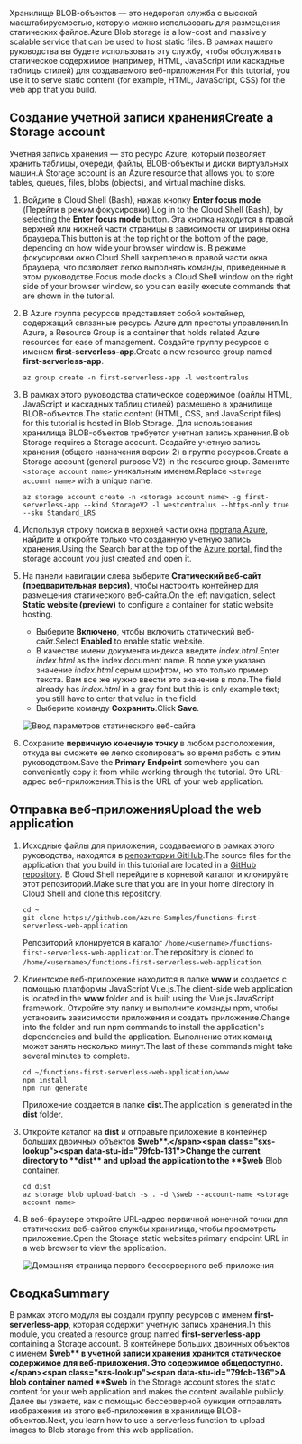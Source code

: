 <span data-ttu-id="79fcb-101">Хранилище BLOB-объектов — это недорогая служба с высокой масштабируемостью, которую можно использовать для размещения статических файлов.</span><span class="sxs-lookup"><span data-stu-id="79fcb-101">Azure Blob storage is a low-cost and massively scalable service that can be used to host static files.</span></span> <span data-ttu-id="79fcb-102">В рамках нашего руководства вы будете использовать эту службу, чтобы обслуживать статическое содержимое (например, HTML, JavaScript или каскадные таблицы стилей) для создаваемого веб-приложения.</span><span class="sxs-lookup"><span data-stu-id="79fcb-102">For this tutorial, you use it to serve static content (for example, HTML, JavaScript, CSS) for the web app that you build.</span></span>

## <a name="create-a-storage-account"></a><span data-ttu-id="79fcb-103">Создание учетной записи хранения</span><span class="sxs-lookup"><span data-stu-id="79fcb-103">Create a Storage account</span></span>

<span data-ttu-id="79fcb-104">Учетная запись хранения — это ресурс Azure, который позволяет хранить таблицы, очереди, файлы, BLOB-объекты и диски виртуальных машин.</span><span class="sxs-lookup"><span data-stu-id="79fcb-104">A Storage account is an Azure resource that allows you to store tables, queues, files, blobs (objects), and virtual machine disks.</span></span>

1. <span data-ttu-id="79fcb-105">Войдите в Cloud Shell (Bash), нажав кнопку **Enter focus mode** (Перейти в режим фокусировки).</span><span class="sxs-lookup"><span data-stu-id="79fcb-105">Log in to the Cloud Shell (Bash), by selecting the **Enter focus mode** button.</span></span> <span data-ttu-id="79fcb-106">Эта кнопка находится в правой верхней или нижней части страницы в зависимости от ширины окна браузера.</span><span class="sxs-lookup"><span data-stu-id="79fcb-106">This button is at the top right or the bottom of the page, depending on how wide your browser window is.</span></span> <span data-ttu-id="79fcb-107">В режиме фокусировки окно Cloud Shell закреплено в правой части окна браузера, что позволяет легко выполнять команды, приведенные в этом руководстве.</span><span class="sxs-lookup"><span data-stu-id="79fcb-107">Focus mode docks a Cloud Shell window on the right side of your browser window, so you can easily execute commands that are shown in the tutorial.</span></span>

1. <span data-ttu-id="79fcb-108">В Azure группа ресурсов представляет собой контейнер, содержащий связанные ресурсы Azure для простоты управления.</span><span class="sxs-lookup"><span data-stu-id="79fcb-108">In Azure, a Resource Group is a container that holds related Azure resources for ease of management.</span></span> <span data-ttu-id="79fcb-109">Создайте группу ресурсов с именем **first-serverless-app**.</span><span class="sxs-lookup"><span data-stu-id="79fcb-109">Create a new resource group named **first-serverless-app**.</span></span>

    ```azurecli
    az group create -n first-serverless-app -l westcentralus
    ```

1. <span data-ttu-id="79fcb-110">В рамках этого руководства статическое содержимое (файлы HTML, JavaScript и каскадных таблиц стилей) размещено в хранилище BLOB-объектов.</span><span class="sxs-lookup"><span data-stu-id="79fcb-110">The static content (HTML, CSS, and JavaScript files) for this tutorial is hosted in Blob Storage.</span></span> <span data-ttu-id="79fcb-111">Для использования хранилища BLOB-объектов требуется учетная запись хранения.</span><span class="sxs-lookup"><span data-stu-id="79fcb-111">Blob Storage requires a Storage account.</span></span> <span data-ttu-id="79fcb-112">Создайте учетную запись хранения (общего назначения версии 2) в группе ресурсов.</span><span class="sxs-lookup"><span data-stu-id="79fcb-112">Create a Storage account (general purpose V2) in the resource group.</span></span> <span data-ttu-id="79fcb-113">Замените `<storage account name>` уникальным именем.</span><span class="sxs-lookup"><span data-stu-id="79fcb-113">Replace `<storage account name>` with a unique name.</span></span>

    ```azurecli
    az storage account create -n <storage account name> -g first-serverless-app --kind StorageV2 -l westcentralus --https-only true --sku Standard_LRS
    ```

1. <span data-ttu-id="79fcb-114">Используя строку поиска в верхней части окна [портала Azure](https://portal.azure.com), найдите и откройте только что созданную учетную запись хранения.</span><span class="sxs-lookup"><span data-stu-id="79fcb-114">Using the Search bar at the top of the [Azure portal](https://portal.azure.com), find the storage account you just created and open it.</span></span>

1. <span data-ttu-id="79fcb-115">На панели навигации слева выберите **Статический веб-сайт (предварительная версия)**, чтобы настроить контейнер для размещения статического веб-сайта.</span><span class="sxs-lookup"><span data-stu-id="79fcb-115">On the left navigation, select **Static website (preview)** to configure a container for static website hosting.</span></span>
    - <span data-ttu-id="79fcb-116">Выберите **Включено**, чтобы включить статический веб-сайт.</span><span class="sxs-lookup"><span data-stu-id="79fcb-116">Select **Enabled** to enable static website.</span></span>
    - <span data-ttu-id="79fcb-117">В качестве имени документа индекса введите *index.html*.</span><span class="sxs-lookup"><span data-stu-id="79fcb-117">Enter *index.html* as the index document name.</span></span> <span data-ttu-id="79fcb-118">В поле уже указано значение *index.html* серым шрифтом, но это только пример текста. Вам все же нужно ввести это значение в поле.</span><span class="sxs-lookup"><span data-stu-id="79fcb-118">The field already has *index.html* in a gray font but this is only example text; you still have to enter that value in the field.</span></span>
    - <span data-ttu-id="79fcb-119">Выберите команду **Сохранить**.</span><span class="sxs-lookup"><span data-stu-id="79fcb-119">Click **Save**.</span></span>
    
    ![Ввод параметров статического веб-сайта](media/functions-first-serverless-web-app/1-storage-static-website.png)

1. <span data-ttu-id="79fcb-121">Сохраните **первичную конечную точку** в любом расположении, откуда вы сможете ее легко скопировать во время работы с этим руководством.</span><span class="sxs-lookup"><span data-stu-id="79fcb-121">Save the **Primary Endpoint** somewhere you can conveniently copy it from while working through the tutorial.</span></span> <span data-ttu-id="79fcb-122">Это URL-адрес веб-приложения.</span><span class="sxs-lookup"><span data-stu-id="79fcb-122">This is the URL of your web application.</span></span>

## <a name="upload-the-web-application"></a><span data-ttu-id="79fcb-123">Отправка веб-приложения</span><span class="sxs-lookup"><span data-stu-id="79fcb-123">Upload the web application</span></span>

1. <span data-ttu-id="79fcb-124">Исходные файлы для приложения, создаваемого в рамках этого руководства, находятся в [репозитории GitHub](https://github.com/Azure-Samples/functions-first-serverless-web-application).</span><span class="sxs-lookup"><span data-stu-id="79fcb-124">The source files for the application that you build in this tutorial are located in a [GitHub repository](https://github.com/Azure-Samples/functions-first-serverless-web-application).</span></span> <span data-ttu-id="79fcb-125">В Cloud Shell перейдите в корневой каталог и клонируйте этот репозиторий.</span><span class="sxs-lookup"><span data-stu-id="79fcb-125">Make sure that you are in your home directory in Cloud Shell and clone this repository.</span></span>

    ```azurecli
    cd ~
    git clone https://github.com/Azure-Samples/functions-first-serverless-web-application
    ```

    <span data-ttu-id="79fcb-126">Репозиторий клонируется в каталог `/home/<username>/functions-first-serverless-web-application`.</span><span class="sxs-lookup"><span data-stu-id="79fcb-126">The repository is cloned to `/home/<username>/functions-first-serverless-web-application`.</span></span>

1. <span data-ttu-id="79fcb-127">Клиентское веб-приложение находится в папке **www** и создается с помощью платформы JavaScript Vue.js.</span><span class="sxs-lookup"><span data-stu-id="79fcb-127">The client-side web application is located in the **www** folder and is built using the Vue.js JavaScript framework.</span></span> <span data-ttu-id="79fcb-128">Откройте эту папку и выполните команды npm, чтобы установить зависимости приложения и создать приложение.</span><span class="sxs-lookup"><span data-stu-id="79fcb-128">Change into the folder and run npm commands to install the application's dependencies and build the application.</span></span> <span data-ttu-id="79fcb-129">Выполнение этих команд может занять несколько минут.</span><span class="sxs-lookup"><span data-stu-id="79fcb-129">The last of these commands might take several minutes to complete.</span></span>

    ```azurecli
    cd ~/functions-first-serverless-web-application/www
    npm install
    npm run generate
    ```

    <span data-ttu-id="79fcb-130">Приложение создается в папке **dist**.</span><span class="sxs-lookup"><span data-stu-id="79fcb-130">The application is generated in the **dist** folder.</span></span>

1. <span data-ttu-id="79fcb-131">Откройте каталог на **dist** и отправьте приложение в контейнер больших двоичных объектов **$web**.</span><span class="sxs-lookup"><span data-stu-id="79fcb-131">Change the current directory to **dist** and upload the application to the **$web** Blob container.</span></span>

    ```azurecli
    cd dist
    az storage blob upload-batch -s . -d \$web --account-name <storage account name>
    ```

1. <span data-ttu-id="79fcb-132">В веб-браузере откройте URL-адрес первичной конечной точки для статических веб-сайтов службы хранилища, чтобы просмотреть приложение.</span><span class="sxs-lookup"><span data-stu-id="79fcb-132">Open the Storage static websites primary endpoint URL in a web browser to view the application.</span></span>

    ![Домашняя страница первого бессерверного веб-приложения](media/functions-first-serverless-web-app/1-app-screenshot-new.png)


## <a name="summary"></a><span data-ttu-id="79fcb-134">Сводка</span><span class="sxs-lookup"><span data-stu-id="79fcb-134">Summary</span></span>

<span data-ttu-id="79fcb-135">В рамках этого модуля вы создали группу ресурсов с именем **first-serverless-app**, которая содержит учетную запись хранения.</span><span class="sxs-lookup"><span data-stu-id="79fcb-135">In this module, you created a resource group named **first-serverless-app** containing a Storage account.</span></span> <span data-ttu-id="79fcb-136">В контейнере больших двоичных объектов с именем **$web** в учетной записи хранения хранится статическое содержимое для веб-приложения. Это содержимое общедоступно.</span><span class="sxs-lookup"><span data-stu-id="79fcb-136">A blob container named **$web** in the Storage account stores the static content for your web application and makes the content available publicly.</span></span> <span data-ttu-id="79fcb-137">Далее вы узнаете, как с помощью бессерверной функции отправлять изображения из этого веб-приложения в хранилище BLOB-объектов.</span><span class="sxs-lookup"><span data-stu-id="79fcb-137">Next, you learn how to use a serverless function to upload images to Blob storage from this web application.</span></span>
